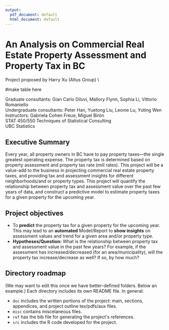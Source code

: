 ```yaml
---
output:
  pdf_document: default
  html_document: default
---
```

# An Analysis on Commercial Real Estate Property Assessment and Property Tax in BC
Project proposed by Harry Xu (Altus Group) \

#make table here

Graduate consultants: Gian Carlo Diluvi, Mallory Flynn, Sophia Li, Vittorio Romaniello \
Undergraduate consultants: Peter Han, Yuetong Liu, Leonie Lu, Yuting Wen \
Instructors: Gabriela Cohen Freue, Miguel Birón \
STAT 450/550 Techniques of Statistical Consulting \
UBC Statistics

## Executive Summary
Every year, all property owners in BC have to pay property taxes&mdash;the single greatest operating expense. The property tax is determined based on property assessment and property tax rate (mill rates). This project will be a value-add to the business in projecting commercial real estate property taxes, and providing tax and assessment insights for different neighborhoods/and or property types. This project will quantify the relationship between property tax and assessment value over the past few years of data, and construct a predictive model to estimate property taxes for a given property for the upcoming year.

## Project objectives
* To **predict** the property tax for a given property for the upcoming year.  This may lead to an **automated** Model/Report to **show insights** on assessment values and trend for a given area and/or property type.
* **Hypotheses/Question:** What is the relationship between property tax and assessment value in the past few years? For example, if the assessment has increased/decreased (for an area/municipality), will the property tax increase/decrease as well? If so, by how much?

## Directory roadmap
(We may want to edit this once we have better-defined folders. Below an example.)
Each directory includes its own README file. In general:

* `doc` includes the written portions of the project: main, sections, appendices, and project outline tex/pdfs/aux files.
* `misc` contains miscelaneous files.
* `ref` has the bib file for generating the project's references.
* `src` includes the R code developed for the project.


